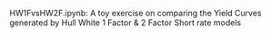 HW1FvsHW2F.ipynb: A toy exercise on comparing the Yield Curves generated by Hull White 1 Factor &  2 Factor Short rate models
